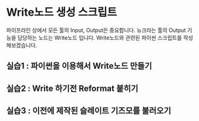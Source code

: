 # Write노드 생성 스크립트

파이프라인 상에서 모든 툴의 Input, Output은 중요합니다.
뉴크라는 툴의 Output 기능을 담당하는 노드는 Write노드 입니다.
Write노드와 관련된 파이썬 스크립트를 작성해보겠습니다.

## 실습1 : 파이썬을 이용해서 Write노드 만들기

## 실습2 : Write 하기전 Reformat 붙히기

## 실습3 : 이전에 제작된 슬레이트 기즈모를 불러오기